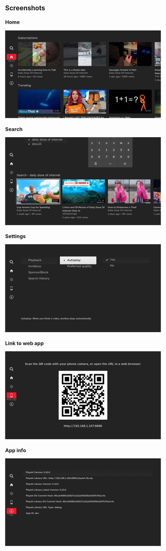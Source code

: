 ## Screenshots
### Home
![](screenshots/screenshot1.jpg)
### Search
![](screenshots/screenshot2.jpg)
### Settings
![](screenshots/screenshot3.jpg)
### Link to web app
![](screenshots/screenshot4.jpg)
### App info
![](screenshots/screenshot5.jpg)

